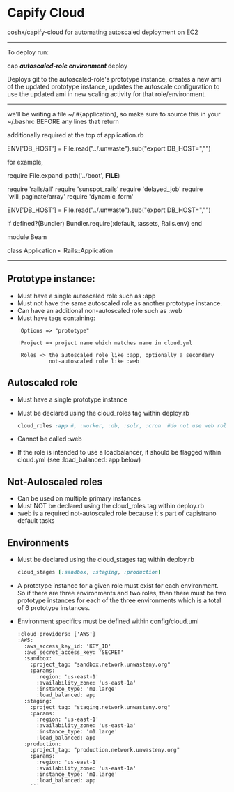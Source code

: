Capify Cloud
====================================================

coshx/capify-cloud for automating autoscaled deployment on EC2


------------------------------

To deploy run: <br>

cap <b><i> autoscaled-role environment </i></b> deploy

Deploys git to the autoscaled-role's prototype instance, creates a new ami of
the updated prototype instance, updates the autoscale configuration to use the
updated ami in new scaling activity for that role/environment.


-----------------------------

we'll be writing a file ~/.#{application}, so make sure to source this in your ~/.bashrc BEFORE any lines that return


additionally required at the top of application.rb

ENV['DB_HOST'] = File.read("../.unwaste").sub("export DB_HOST=","")


for example,


require File.expand_path('../boot', __FILE__)

require 'rails/all'
require 'sunspot_rails'
require 'delayed_job'
require 'will_paginate/array'
require 'dynamic_form'

ENV['DB_HOST'] = File.read("../.unwaste").sub("export DB_HOST=","")

if defined?(Bundler)
   Bundler.require(:default, :assets, Rails.env)
end

module Beam

  class Application < Rails::Application


-----------------------------


Prototype instance:
----
- Must have a single autoscaled role such as :app
- Must not have the same autoscaled role as another prototype instance.
- Can have an additional non-autoscaled role such as :web
- Must have tags containing:
   ```
    Options => "prototype"

    Project => project name which matches name in cloud.yml

    Roles => the autoscaled role like :app, optionally a secondary
             not-autoscaled role like :web
   ```

Autoscaled role
----
- Must have a single prototype instance
- Must be declared using the cloud_roles tag within deploy.rb

    ```ruby
	cloud_roles :app #, :worker, :db, :solr, :cron  #do not use web role here.
	```
- Cannot be called :web
- If the role is intended to use a loadbalancer, it should be flagged within
  cloud.yml (see :load_balanced: app below)


Not-Autoscaled roles
---
- Can be used on multiple primary instances
- Must NOT be declared using the cloud_roles tag within deploy.rb
- :web is a required not-autoscaled role because it's part of capistrano
  default tasks


Environments
---

- Must be declared using the cloud_stages tag within deploy.rb

	```ruby
	cloud_stages [:sandbox, :staging, :production]
	```
- A prototype instance for a given role must exist for each environment.  So if
  there are three environments and two roles, then there must be two prototype
  instances for each of the three environments which is a total of 6 prototype
  instances.

- Environment specifics must be defined within config/cloud.uml

	```
	:cloud_providers: ['AWS']
	:AWS:
	  :aws_access_key_id: 'KEY_ID'
	  :aws_secret_access_key: 'SECRET'
	  :sandbox:
	    :project_tag: "sandbox.network.unwasteny.org"
	    :params:
	      :region: 'us-east-1'
	      :availability_zone: 'us-east-1a'
	      :instance_type: 'm1.large'
	      :load_balanced: app
	  :staging:
	    :project_tag: "staging.network.unwasteny.org"
	    :params:
	      :region: 'us-east-1'
	      :availability_zone: 'us-east-1a'
	      :instance_type: 'm1.large'
	      :load_balanced: app
	  :production:
	    :project_tag: "production.network.unwasteny.org"
	    :params:
	      :region: 'us-east-1'
	      :availability_zone: 'us-east-1a'
	      :instance_type: 'm1.large'
	      :load_balanced: app
		```
